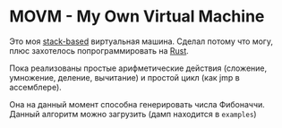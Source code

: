 # MOVM - My Own Virtual Machine

Это моя [stack-based](https://en.wikipedia.org/wiki/Stack-oriented_programming) виртуальная машина. Сделал потому что могу, плюс захотелось попрограммировать на [Rust](https://www.rust-lang.org/).

Пока реализованы простые арифметические действия (сложение, умножение, деление, вычитание) и простой цикл (как jmp в ассемблере).

Она на данный момент способна генерировать числа Фибоначчи. Данный алгоритм можно загрузить (дамп находится в `examples`)